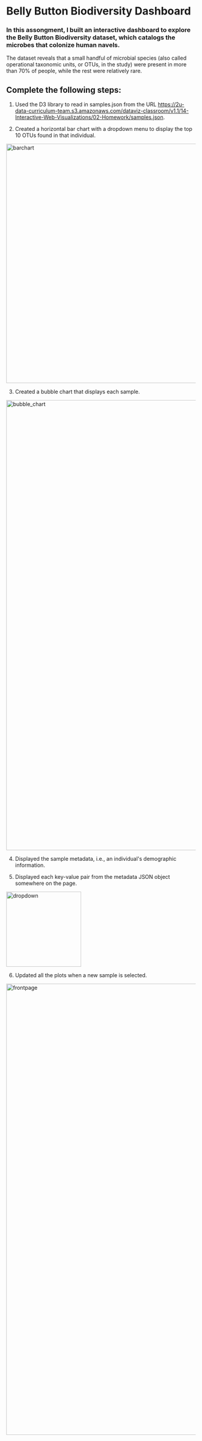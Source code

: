# Belly Button Biodiversity Dashboard
### In this assongment, I built an interactive dashboard to explore the Belly Button Biodiversity dataset, which catalogs the microbes that colonize human navels.

The dataset reveals that a small handful of microbial species (also called operational taxonomic units, or OTUs, in the study) were present in more than 70% of people, while the rest were relatively rare.

## Complete the following steps:
1. Used the D3 library to read in samples.json from the URL https://2u-data-curriculum-team.s3.amazonaws.com/dataviz-classroom/v1.1/14-Interactive-Web-Visualizations/02-Homework/samples.json.

2. Created a horizontal bar chart with a dropdown menu to display the top 10 OTUs found in that individual.

<img width="635" alt="barchart" src="https://user-images.githubusercontent.com/108036268/194784877-cecb3efc-b8c0-4efd-9d4f-4b477db355e2.png">

3. Created a bubble chart that displays each sample.

<img width="1194" alt="bubble_chart" src="https://user-images.githubusercontent.com/108036268/194784883-731b2c43-8ee1-42aa-b404-08e70951af08.png">

4. Displayed the sample metadata, i.e., an individual's demographic information.

5. Displayed each key-value pair from the metadata JSON object somewhere on the page.

<img width="199" alt="dropdown" src="https://user-images.githubusercontent.com/108036268/194784919-2aa62312-3757-45a3-aff1-f227a86d89bc.png">

6. Updated all the plots when a new sample is selected. 
<img width="1197" alt="frontpage" src="https://user-images.githubusercontent.com/108036268/194784927-6799df6f-f2b5-4752-a723-79a2f8138bc0.png">
